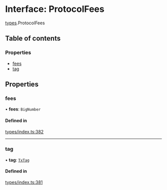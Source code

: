 # Interface: ProtocolFees

[types](../wiki/types).ProtocolFees

## Table of contents

### Properties

- [fees](../wiki/types.ProtocolFees#fees)
- [tag](../wiki/types.ProtocolFees#tag)

## Properties

### fees

• **fees**: `BigNumber`

#### Defined in

[types/index.ts:382](https://github.com/PolymeshAssociation/polymesh-sdk/blob/3d14e829/src/types/index.ts#L382)

___

### tag

• **tag**: [`TxTag`](../wiki/generated.types#txtag)

#### Defined in

[types/index.ts:381](https://github.com/PolymeshAssociation/polymesh-sdk/blob/3d14e829/src/types/index.ts#L381)
